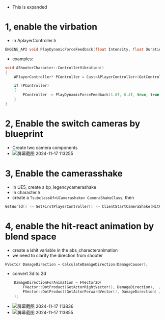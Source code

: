 - This is expanded
# 1, enable the virbation
- in AplayerController.h
```c++
ENGINE_API void PlayDynamicForceFeedback(float Intensity, float Duration, bool bAffectsLeftLarge, bool bAffectsLeftSmall, bool bAffectsRightLarge, bool bAffectsRightSmall, TEnumAsByte<EDynamicForceFeedbackAction::Type> Action, FLatentActionInfo LatentInfo);
```
- examples:
```c++
void AShooterCharacter::ControllerVibration()
{
	APlayerController* PController = Cast<APlayerController>(GetController());

	if (PController)
	{
		PController -> PlayDynamicForceFeedback(1.0f, 0.4f, true, true, true, true);
	}
}
```
# 2, Enable the switch cameras by blueprint
- Create two camera components
- ![屏幕截图 2024-11-17 113255](https://github.com/user-attachments/assets/0e1d884c-3ca3-4458-9a42-4a1b46a5af05)
# 3, Enable the camerasshake
- In UE5, create a bp_legencycamerashake
- In character.h
- create a `TsubclassOf<UCamerashake> CameraShakeClass`, then
```c++
GetWorld() -> GetFirstPlayerController() -> ClientStartCameraShake(HitCameraShakeClass);
```
# 4, enable the hit-react animation by blend space
- create a ishit variable in the abs_characteranimation
- we need to clarify the direction from shooter
```c++
FVector DamageDirection = CalculateDamageDirection(DamageCauser);
```
- convert 3d to 2d
```c++
	DamageDirectionForAnimation = FVector2D(
		FVector::DotProduct(GetActorRightVector(), DamageDirection),  // X (Left/Right)
		FVector::DotProduct(GetActorForwardVector(), DamageDirection) // Y (Front/Back)
	);
``` 
- ![屏幕截图 2024-11-17 113836](https://github.com/user-attachments/assets/2bc02d25-0a63-400d-949b-992e62d84440) 
- ![屏幕截图 2024-11-17 113855](https://github.com/user-attachments/assets/728ec433-ad59-4dc0-9e74-fbc259ecfcb5)
